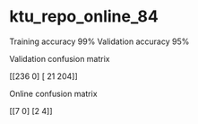 # ktu_repo_online_84

Training accuracy 99%
Validation accuracy 95%

Validation confusion matrix

[[236   0]
 [ 21 204]]
 
 Online confusion matrix
 
 [[7 0]
 [2 4]]
 
 
